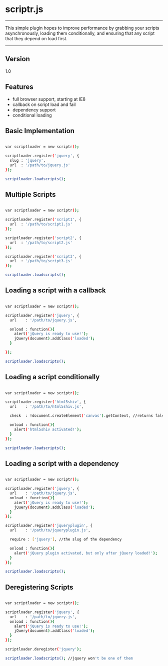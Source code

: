 scriptr.js
=========
---
This simple plugin hopes to improve performance by grabbing your scripts asynchronously, loading them conditionally, and ensuring that any script that they depend on load first.

---
Version
----

1.0

Features
----

  - full browser support, starting at IE8
  - callback on script load and fail
  - dependency support
  - conditional loading


Basic Implementation
----

```sh

var scriptloader = new scriptr();

scriptloader.register('jquery', {
  slug : 'jquery',
  url  : '/path/to/jquery.js'
});

scriptloader.loadscripts();

```

Multiple Scripts
----

```sh

var scriptloader = new scriptr();

scriptloader.register('script1', {
  url  : '/path/to/script1.js'
});

scriptloader.register('script2', {
  url  : '/path/to/script2.js'
});

scriptloader.register('script3', {
  url  : '/path/to/script3.js'
});

scriptloader.loadscripts();

```

Loading a script with a callback
----

```sh

var scriptloader = new scriptr();

scriptloader.register('jquery', {
  url    : '/path/to/jquery.js',

  onload : function(){
    alert('jQuery is ready to use!');
    jQuery(document).addClass('loaded');
  }

});

scriptloader.loadscripts();

```
Loading a script conditionally
----

```sh

var scriptloader = new scriptr();

scriptloader.register('html5shiv', {
  url    : '/path/to/html5shiv.js',

  check  : !document.createElement('canvas').getContext, //returns false in ie8, where html5shiv is needed

  onload : function(){
    alert('html5shiv activated!');
  }
});

scriptloader.loadscripts();

```

Loading a script with a dependency
----

```sh

var scriptloader = new scriptr();

scriptloader.register('jquery', {
  url    : '/path/to/jquery.js',
  onload : function(){
    alert('jQuery is ready to use!');
    jQuery(document).addClass('loaded');
  }
});

scriptloader.register('jqueryplugin', {
  url    : '/path/to/jqueryplugin.js',

  require : ['jquery'], //the slug of the dependency

  onload : function(){
    alert('jQuery plugin activated, but only after jQuery loaded!');
  }
});

scriptloader.loadscripts();

```

Deregistering Scripts
----

```sh

var scriptloader = new scriptr();

scriptloader.register('jquery', {
  url    : '/path/to/jquery.js',
  onload : function(){
    alert('jQuery is ready to use!');
    jQuery(document).addClass('loaded');
  }
});

scriptloader.deregister('jquery');

scriptloader.loadscripts(); //jquery won't be one of them

```
